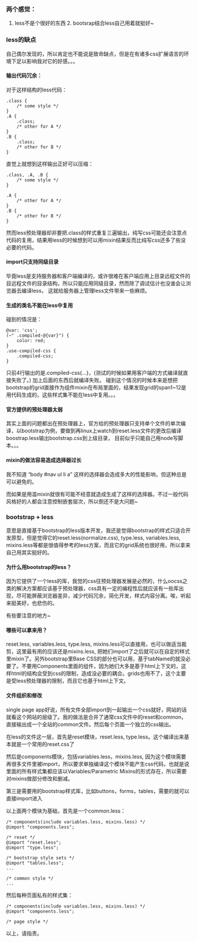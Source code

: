 ### 两个感觉：
1. less不是个很好的东西 2. bootsrap结合less自己用着就挺好~  
      


### less的缺点
自己偶尔发现的，所以肯定也不能说是致命缺点，但是在有诸多css扩展语言的环境下足以影响我对它的好感。。。

#### 输出代码冗余：

对于这样结构的less代码：

    .class {
        /* some style */
    }
    .A {
        .class;
        /* other for A */
    }
    .B {
        .class;
        /* other for B */
    }

直觉上就想到这样输出正好可以压缩：

    .class, .A, .B {
        /* some style */
    }

    .A {
        /* other for A */
    }
    .B {
        /* other for B */
    }

然而less预处理器却非要把.class的样式重复三遍输出，纯写css可能还会注意点代码的复用，结果用less的时候想到可以用mixin结果反而比纯写css还多了些没必要的代码。

#### import只支持同级目录

毕竟less是支持服务器和客户端编译的，或许很难在客户端应用上目录远程文件的目远程文件的目录结构，所以只能应用同级目录，然而除了调试估计也没谁会让浏览器去编译less，
这就给服务器上管理less文件带来一些麻烦。

#### 生成的类名不能在less中复用

碰到的情况是：

    @var: 'css';
    (~" .compiled-@{var}") {
        color: red;
    }
    .use-compiled-css {
        .compiled-css;
    }

只前4行输出的是.compiled-css\{...\}，(测试的时候如果用客户端的方式编译就直接失败了。)
加上后面的东西后就编译失败。
碰到这个情况的时候本来是想把bootstrap的grid直接作为组件mixin在布局里面的，结果发现grid的span1~12是用代码生成的，这些样式集不能在less中复用。。。


#### 官方提供的预处理器太弱

其实上面的问题都出在预处理器上，官方给的预处理器只支持单个文件的单次编译，以bootstrap为例，要做到再linux上watch到reset.less文件的更改后编译boostrap.less输出bootstrap.css到上级目录，
目前似乎只能自己用node写脚本。。。

#### mixin的做法容易造成选择器过长

我不知道 “body #nav ul li a” 这样的选择器会造成多大的性能影响，但这种总是可以避免的。

而如果是用滥mixin就很有可能不经意就造成生成了这样的选择器。不过一般代码风格好的人都会注意控制嵌套层次，所以倒还不是大问题~


### bootstrap + less

意思是直接基于bootstrap的less版本开发，我还是觉得bootstrap的样式只适合开发原型，但是觉得它的reset.less(normalize.css), type.less, variables.less, mixins.less等都是很值得参考的less方案，而且它的grid系统也很好用，所以拿来自己用其实挺好的。

#### 为什么用bootstrap的less？

因为它提供了一个less的厍，我觉的css往预处理器发展是必然的，什么oocss之类的解决方案都应该基于预处理器，css具有一定的编程性后就应该有一些厍出现，尽可能屏蔽浏览器差异，减少代码冗余，简化开发，样式内容分离。唉，听起来挺美好，也悲伤的。


有些要注意的地方~

#### 哪些可以拿来用？

reset.less, variables.less, type.less, mixins.less可以直接用，也可以做适当裁剪，这里最有用的应该还是mixins.less, 把她们import了之后就可以在自定的样式里mixin了。另外bootstrap里Base CSS的部分也可以用，基于tabName的就没必要了。不要用Components里面的组件，因为她们大多是基于html上下文的，这样html的结构会受到css的限制，造成没必要的耦合。grids也用不了，这个主要是受less预处理器的限制，而且它也基于html上下文。



#### 文件组织和修改

single page app好说，所有文件全部import到一起输出一个css就好，网站的话就看这个网站的层级了。我的做法是合并了通常css文件中的reset和common，直接输出成一个全站的common文件。然后每个页面一个独立的css输出。

在less的文件这一层，首先是reset模块，reset.less, type.less。这个编译出来基本就是一个常用的reset.css了

然后是components模块，包括variables.less，mixins.less, 因为这个模块需要再很多文件里被import，所以要求单独编译这个模块不能产生css代码，也就是说里面的所有样式集都应该以Variables/Parametric Mixins的形式存在，所以需要对mixins做部分修改和删减。

第三是需要用的bootstrap样式厍，比如buttons，forms，tables，需要的就可以直接import进入

以上面两个模块为基础，首先是一个common.less：

    /* components(include variables.less, mixins.less) */
    @import "components.less";
    
    /* reset */
    @import "reset.less";
    @import "type.less";

    /* bootstrap style sets */
    @import "tables.less";
    ...
    
    /* common style */
	...

然后每种页面私有的样式集：

    /* components(include variables.less, mixins.less) */
    @import "components.less";

    /* page style */
   

以上，请指责。
